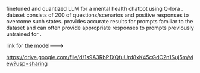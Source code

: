finetuned and quantized LLM for a mental health chatbot using Q-lora . dataset consists of 200 of questions/scenarios and positive responses to overcome such states.  provides accurate results for prompts familiar to the dataset and can often provide appropriate responses to prompts previously untrained for . 

link for the model--->

https://drive.google.com/file/d/1s9A3RbP1XQfuUrd8xK45cGdC2n1Suj5m/view?usp=sharing

